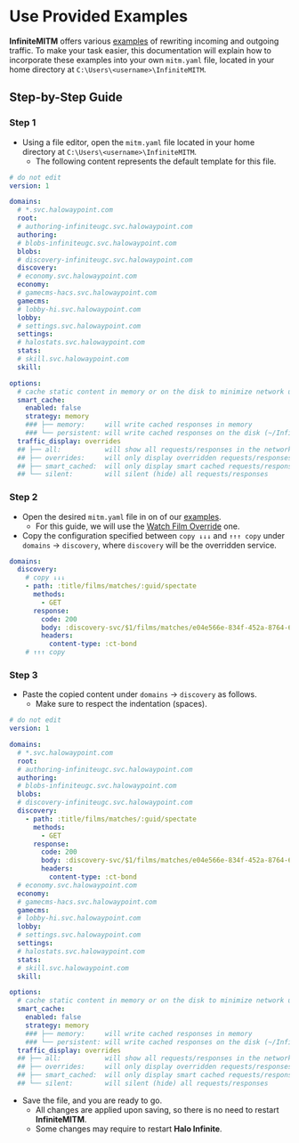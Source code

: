 # Use Provided Examples

**InfiniteMITM** offers various [examples](/examples) of rewriting incoming and outgoing traffic. To make your task easier, this documentation will explain how to incorporate these examples into your own `mitm.yaml` file, located in your home directory at `C:\Users\<username>\InfiniteMITM`.

## Step-by-Step Guide

### Step 1

-   Using a file editor, open the `mitm.yaml` file located in your home directory at `C:\Users\<username>\InfiniteMITM`.
    -   The following content represents the default template for this file.

```yaml
# do not edit
version: 1

domains:
  # *.svc.halowaypoint.com
  root:
  # authoring-infiniteugc.svc.halowaypoint.com
  authoring:
  # blobs-infiniteugc.svc.halowaypoint.com
  blobs:
  # discovery-infiniteugc.svc.halowaypoint.com
  discovery:
  # economy.svc.halowaypoint.com
  economy:
  # gamecms-hacs.svc.halowaypoint.com
  gamecms:
  # lobby-hi.svc.halowaypoint.com
  lobby:
  # settings.svc.halowaypoint.com
  settings:
  # halostats.svc.halowaypoint.com
  stats:
  # skill.svc.halowaypoint.com
  skill:

options:
  # cache static content in memory or on the disk to minimize network usage and enhance game's performance
  smart_cache:
    enabled: false
    strategy: memory
    ### ├── memory:     will write cached responses in memory
    ### └── persistent: will write cached responses on the disk (~/InfiniteMITM/cache)
  traffic_display: overrides
  ## ├── all:           will show all requests/responses in the network table
  ## ├── overrides:     will only display overridden requests/responses in the network table
  ## ├── smart_cached:  will only display smart cached requests/responses in the network table
  ## └── silent:        will silent (hide) all requests/responses
```

### Step 2

-   Open the desired `mitm.yaml` file in on of our [examples](/examples).
    -   For this guide, we will use the [Watch Film Override](/examples/watch-film-override) one.
-   Copy the configuration specified between `copy ↓↓↓` and `↑↑↑ copy` under `domains` → `discovery`, where `discovery` will be the overridden service.

```yaml
domains:
  discovery:
    # copy ↓↓↓
    - path: :title/films/matches/:guid/spectate
      methods:
        - GET
      response:
        code: 200
        body: :discovery-svc/$1/films/matches/e04e566e-834f-452a-8764-6fea1cd9dfa3/spectate
        headers:
          content-type: :ct-bond
    # ↑↑↑ copy
```

### Step 3

-   Paste the copied content under `domains` → `discovery` as follows.
    -   Make sure to respect the indentation (spaces).

```yaml
# do not edit
version: 1

domains:
  # *.svc.halowaypoint.com
  root:
  # authoring-infiniteugc.svc.halowaypoint.com
  authoring:
  # blobs-infiniteugc.svc.halowaypoint.com
  blobs:
  # discovery-infiniteugc.svc.halowaypoint.com
  discovery:
    - path: :title/films/matches/:guid/spectate
      methods:
        - GET
      response:
        code: 200
        body: :discovery-svc/$1/films/matches/e04e566e-834f-452a-8764-6fea1cd9dfa3/spectate
        headers:
          content-type: :ct-bond
  # economy.svc.halowaypoint.com
  economy:
  # gamecms-hacs.svc.halowaypoint.com
  gamecms:
  # lobby-hi.svc.halowaypoint.com
  lobby:
  # settings.svc.halowaypoint.com
  settings:
  # halostats.svc.halowaypoint.com
  stats:
  # skill.svc.halowaypoint.com
  skill:

options:
  # cache static content in memory or on the disk to minimize network usage and enhance game's performance
  smart_cache:
    enabled: false
    strategy: memory
    ### ├── memory:     will write cached responses in memory
    ### └── persistent: will write cached responses on the disk (~/InfiniteMITM/cache)
  traffic_display: overrides
  ## ├── all:           will show all requests/responses in the network table
  ## ├── overrides:     will only display overridden requests/responses in the network table
  ## ├── smart_cached:  will only display smart cached requests/responses in the network table
  ## └── silent:        will silent (hide) all requests/responses
```

-   Save the file, and you are ready to go.
    -   All changes are applied upon saving, so there is no need to restart **InfiniteMITM**.
    -   Some changes may require to restart **Halo Infinite**.
